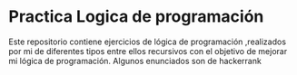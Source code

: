 # Practica Logica de programación
Este repositorio contiene ejercicios de lógica de programación ,realizados por mi de diferentes tipos entre ellos recursivos con el objetivo de mejorar mi lógica de programación.
Algunos enunciados son de hackerrank 
